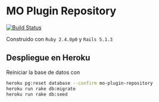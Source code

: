 # MO Plugin Repository

[![Build Status](https://semaphoreci.com/api/v1/felovilches/mo-plugin-repository/branches/master/badge.svg)](https://semaphoreci.com/felovilches/mo-plugin-repository)

Construido con `Ruby 2.4.0p0` y `Rails 5.1.3`

## Despliegue en Heroku

Reiniciar la base de datos con

```bash
heroku pg:reset database --confirm mo-plugin-repository
heroku run rake db:migrate
heroku run rake db:seed
```
